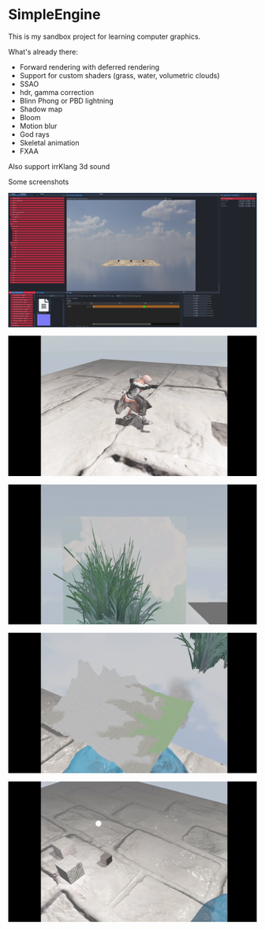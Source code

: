 # SimpleEngine
This is my sandbox project for learning computer graphics.

What's already there:

- Forward rendering with deferred rendering
- Support for custom shaders (grass, water, volumetric clouds)
- SSAO
- hdr, gamma correction
- Blinn Phong or PBD lightning
- Shadow map
- Bloom
- Motion blur
- God rays
- Skeletal animation
- FXAA


Also support irrKlang 3d sound

Some screenshots

![Screenshot](https://github.com/J-CITY/SimpleEngine/blob/ecs/screens/editor0.png)

![Screenshot](https://github.com/J-CITY/SimpleEngine/blob/master/screens/0.gif)

![Screenshot](https://github.com/J-CITY/SimpleEngine/blob/master/screens/1.gif)

![Screenshot](https://github.com/J-CITY/SimpleEngine/blob/master/screens/2.gif)

![Screenshot](https://github.com/J-CITY/SimpleEngine/blob/master/screens/3.gif)

